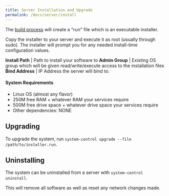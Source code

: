 ```yaml
---
title: Server Installation and Upgrade
permalink: /docs/server/install
---
```


The [build process](/docs/cli) will create a "run" file which is an executable installer.

Copy the installer to your server and execute it as root (usually through sudo).
The installer will prompt you for any needed install-time configuration values.

**Install Path** | Path to install your software to 
**Admin Group** | Existing OS group which will be given read/write/execute access to the installation files 
**Bind Address** | IP Address the server will bind to. 
  
#### System Requirements

- Linux OS (almost any flavor)
- 250M free RAM + whatever RAM your services require
- 500M free drive space + whatever drive space your services require
- Other dependencies: NONE 

## Upgrading

To upgrade the system, run `system-control upgrade --file /path/to/installer.run`.

## Uninstalling

The system can be uninstalled from a server with `system-control uninstall`. 

This will remove all software as well as reset any network changes made.   

